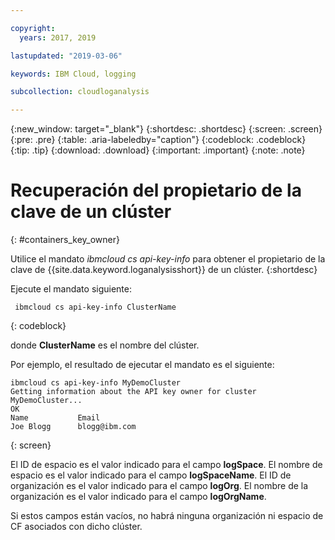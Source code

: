```yaml
---

copyright:
  years: 2017, 2019

lastupdated: "2019-03-06"

keywords: IBM Cloud, logging

subcollection: cloudloganalysis

---
```


{:new_window: target="_blank"}
{:shortdesc: .shortdesc}
{:screen: .screen}
{:pre: .pre}
{:table: .aria-labeledby="caption"}
{:codeblock: .codeblock}
{:tip: .tip}
{:download: .download}
{:important: .important}
{:note: .note}


# Recuperación del propietario de la clave de un clúster
{: #containers_key_owner}

Utilice el mandato *ibmcloud cs api-key-info* para obtener el propietario de la clave de {{site.data.keyword.loganalysisshort}} de un clúster.
{:shortdesc}

Ejecute el mandato siguiente:

```
 ibmcloud cs api-key-info ClusterName
```
{: codeblock}

donde **ClusterName** es el nombre del clúster.


Por ejemplo, el resultado de ejecutar el mandato es el siguiente:

```
ibmcloud cs api-key-info MyDemoCluster
Getting information about the API key owner for cluster MyDemoCluster...
OK
Name           Email   
Joe Blogg      blogg@ibm.com   
```
{: screen}

El ID de espacio es el valor indicado para el campo **logSpace**.
El nombre de espacio es el valor indicado para el campo **logSpaceName**.
El ID de organización es el valor indicado para el campo **logOrg**.
El nombre de la organización es el valor indicado para el campo **logOrgName**.

Si estos campos están vacíos, no habrá ninguna organización ni espacio de CF asociados con dicho clúster.




